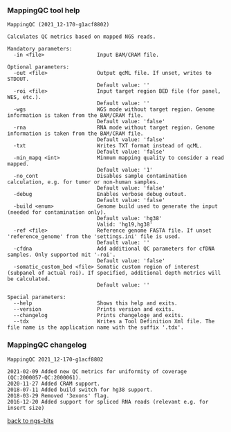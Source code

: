 ### MappingQC tool help
	MappingQC (2021_12-170-g1acf8802)
	
	Calculates QC metrics based on mapped NGS reads.
	
	Mandatory parameters:
	  -in <file>                 Input BAM/CRAM file.
	
	Optional parameters:
	  -out <file>                Output qcML file. If unset, writes to STDOUT.
	                             Default value: ''
	  -roi <file>                Input target region BED file (for panel, WES, etc.).
	                             Default value: ''
	  -wgs                       WGS mode without target region. Genome information is taken from the BAM/CRAM file.
	                             Default value: 'false'
	  -rna                       RNA mode without target region. Genome information is taken from the BAM/CRAM file.
	                             Default value: 'false'
	  -txt                       Writes TXT format instead of qcML.
	                             Default value: 'false'
	  -min_mapq <int>            Minmum mapping quality to consider a read mapped.
	                             Default value: '1'
	  -no_cont                   Disables sample contamination calculation, e.g. for tumor or non-human samples.
	                             Default value: 'false'
	  -debug                     Enables verbose debug outout.
	                             Default value: 'false'
	  -build <enum>              Genome build used to generate the input (needed for contamination only).
	                             Default value: 'hg38'
	                             Valid: 'hg19,hg38'
	  -ref <file>                Reference genome FASTA file. If unset 'reference_genome' from the 'settings.ini' file is used.
	                             Default value: ''
	  -cfdna                     Add additional QC parameters for cfDNA samples. Only supported mit '-roi'.
	                             Default value: 'false'
	  -somatic_custom_bed <file> Somatic custom region of interest (subpanel of actual roi). If specified, additional depth metrics will be calculated.
	                             Default value: ''
	
	Special parameters:
	  --help                     Shows this help and exits.
	  --version                  Prints version and exits.
	  --changelog                Prints changeloge and exits.
	  --tdx                      Writes a Tool Definition Xml file. The file name is the application name with the suffix '.tdx'.
	
### MappingQC changelog
	MappingQC 2021_12-170-g1acf8802
	
	2021-02-09 Added new QC metrics for uniformity of coverage (QC:2000057-QC:2000061).
	2020-11-27 Added CRAM support.
	2018-07-11 Added build switch for hg38 support.
	2018-03-29 Removed '3exons' flag.
	2016-12-20 Added support for spliced RNA reads (relevant e.g. for insert size)
[back to ngs-bits](https://github.com/imgag/ngs-bits)